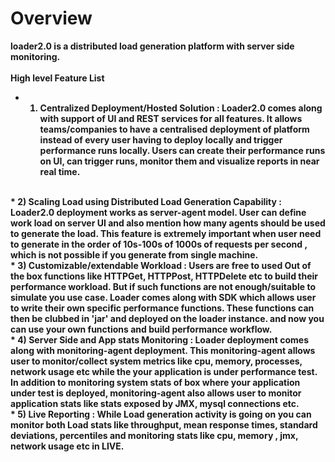 <b>Overview<b>
========
loader2.0 is a distributed load generation platform with server side monitoring.<br>
<br><b>High level Feature List</b>
* 1) <b>Centralized Deployment/Hosted Solution :</b> Loader2.0 comes along with support of UI and REST services for all
features. It allows teams/companies to have a centralised deployment of platform instead of every user having to deploy
locally and trigger performance runs locally. Users can create their performance runs on UI, can trigger runs, monitor 
them and visualize reports in near real time.
<br>
* 2) <b>Scaling Load using Distributed Load Generation Capability :</b> Loader2.0 deployment works as server-agent 
model. User can define work load on server UI and also mention how many agents should be used to generate the load. 
This feature is extremely important when user need to generate in the order of 10s-100s of 1000s of requests per second
, which is not possible if you generate from single machine.
<br>
* 3) <b>Customizable/extendable Workload :</b> Users are free to used Out of the box functions like HTTPGet, HTTPPost, HTTPDelete 
etc to build their performance workload. But if such functions are not enough/suitable to simulate you use case. 
Loader comes along with SDK which allows user to write their own specific performance functions. These functions 
can then be clubbed in 'jar' and deployed on the loader instance. and now you can use your own functions and build 
performance workflow.
<br>
* 4) <b>Server Side and App stats Monitoring :</b> Loader deployment comes along with monitoring-agent deployment. This
monitoring-agent allows user to monitor/collect system metrics like cpu, memory, processes, network usage etc while the
your application is under performance test. In addition to monitoring system stats of box where your application under 
test is deployed, monitoring-agent also allows user to monitor application stats like stats exposed by JMX, mysql
connections etc.
<br>
* 5) <b>Live Reporting :</b> While Load generation activity is going on you can monitor both Load stats like throughput,
mean response times, standard deviations, percentiles and monitoring stats like cpu, memory , jmx, network usage etc in LIVE.

